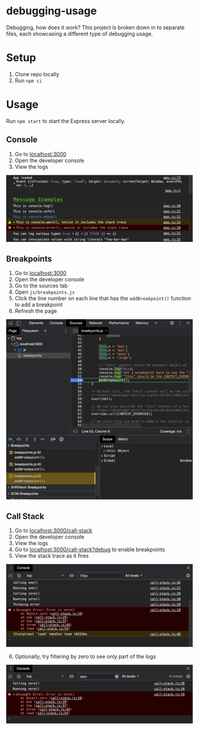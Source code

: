 # debugging-usage

Debugging, how does it work? This project is broken down in to separate files, each showcasing a different type of debugging usage.

# Setup

1. Clone repo locally
2. Run `npm ci`

# Usage

Run `npm start` to start the Express server locally.

## Console

1. Go to [localhost:3000](http://www.localhost:3000)
2. Open the developer console
3. View the logs

![Console](images/console-log.png)

## Breakpoints

1. Go to [localhost:3000](http://www.localhost:3000)
2. Open the developer console
3. Go to the sources tab
4. Open `js/breakpoints.js`
5. Click the line number on each line that has the `addBreakpoint()` function to add a breakpoint
6. Refresh the page

![Breakpoints](images/breakpoints.png)

## Call Stack

1. Go to [localhost:3000/call-stack](http://www.localhost:3000/call-stack)
2. Open the developer console
3. View the logs
4. Go to [localhost:3000/call-stack?debug](http://www.localhost:3000/call-stack?debug) to enable breakpoints
5. View the stack trace as it fires

![Stack Trace](images/stack-trace.png)

6. Optionally, try filtering by zero to see only part of the logs

![Filtered Stack Trace](images/stack-trace-filtered.png)
